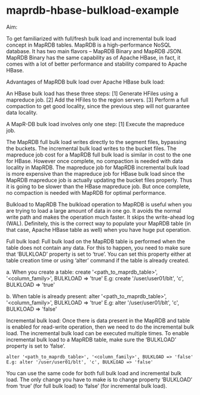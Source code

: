 # maprdb-hbase-bulkload-example

Aim:

To get familiarized with full/fresh bulk load and incremental bulk load concept in MapRDB tables. MapRDB is a high-performance NoSQL database. It has two main flavors – MapRDB Binary and MapRDB JSON. MapRDB Binary has the same capability as of Apache HBase, in fact, it comes with a lot of better performance and stability compared to Apache HBase.

Advantages of MapRDB bulk load over Apache HBase bulk load:

An HBase bulk load has these three steps:
[1] Generate HFiles using a mapreduce job.
[2] Add the HFiles to the region servers. 
[3] Perform a full compaction to get good locality, since the previous step will not guarantee data locality.


A MapR-DB bulk load involves only one step: 
[1] Execute the mapreduce job. 

The MapRDB full bulk load writes directly to the segment files, bypassing the buckets. The incremental bulk load writes to the bucket files.  The mapreduce job cost for a MapRDB full bulk load is similar in cost to the one for HBase. However once complete, no compaction is needed with data locality in MapRDB. The mapreduce job for MapRDB incremental bulk load is more expensive than the mapreduce job for HBase bulk load since the MapRDB mapreduce job is actually updating the bucket files properly. Thus it is going to be slower than the HBase mapreduce job. But once complete, no compaction is needed with MapRDB for optimal performance.

Bulkload to MapRDB
The bulkload operation to MapRDB is useful when you are trying to load a large amount of data in one go. It avoids the normal write path and makes the operation much faster. It skips the write-ahead log (WAL). Definitely, this is the correct way to populate your MapRDB table (in that case, Apache HBase table as well) when you have huge put operation.

Full bulk load: Full bulk load on the MapRDB table is performed when the table does not contain any data. For this to happen, you need to make sure that ‘BULKLOAD’ property is set to ‘true’. You can set this property either at table creation time or using ‘alter’ command if the table is already created.

 a. When you create a table:
     create '<path_to_maprdb_table>', '<column_family>', BULKLOAD => 'true'
     E.g: create '/user/user01/blt', 'c', BULKLOAD => 'true'

 b. When table is already present:
     alter '<path_to_maprdb_table>', '<column_family>', BULKLOAD => 'true'
     E.g: alter '/user/user01/blt', 'c', BULKLOAD => 'false'

Incremental bulk load: Once there is data present in the MapRDB and table is enabled for read-write operation, then we need to do the incremental bulk load. The incremental bulk load can be executed multiple times. To enable incremental bulk load to a MapRDB table, make sure the ‘BULKLOAD’ property is set to ‘false’.

    alter '<path_to_maprdb_table>', '<column_family>', BULKLOAD => 'false'
    E.g: alter '/user/user01/blt', 'c', BULKLOAD => 'false'

You can use the same code for both full bulk load and incremental bulk load. The only change you have to make is to change property ‘BULKLOAD’ from ‘true’ (for full bulk load) to ‘false’ (for incremental bulk load).
